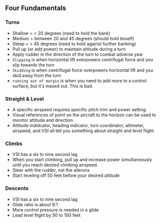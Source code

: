 ## Four Fundamentals

### Turns
* Shallow = < 20 degrees (need to hold the bank)
* Medium = between 20 and 45 degrees (should hold iteself)
* Steep = > 45 degrees (need to hold against further banking)
* Pull up (or add power) to maintain altitude during a turn
* Apply rudder in the direction of the turn to combat adverse yaw
* `Slipping` is when horizontal lift overpowers centrifugal force and you slip towards the turn
* `Skidding` is when centrifugal force overpowers horizontal lift and you skid away from the turn
* `running out of margin` is when you need to add more to a control surface, but it's maxed out.  This is bad.

### Straight & Level
* A specific airspeed requires specific pitch trim and power setting
* Visual references of point on the aircraft to the horizon can be used to monitor attitude and direction
* Attitude indidcator, heading indicator, turn coordinator, altimeter, airspeed, and VSI all tell you something about straight and level flight.


### Climbs
* VSI has a six to nine second lag
* When you start climbing, pull up and increase power simultaneously until you reach desired climbing airspeed.
* Steer with the rudder, not the ailerons
* Start leveling off 50 feet before your desired altitude

### Descents
* VSI has a six to nine second lag
* Glide ratio is about 9:1
* More control pressure is needed in a glide
* Lead level flight by 50 to 100 feet
